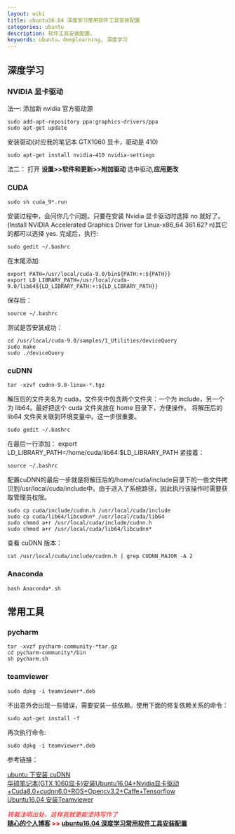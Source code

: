 ```yaml
---
layout: wiki
title: ubuntu16.04 深度学习常用软件工具安装配置
categories: ubuntu
description: 软件工具安装配置。
keywords: ubuntu，deeplearning, 深度学习
---
```

 
## 深度学习

### NVIDIA 显卡驱动

法一:
添加新 nvidia 官方驱动源
```shell
sudo add-apt-repository ppa:graphics-drivers/ppa
sudo apt-get update
```
安装驱动(对应我的笔记本 GTX1060 显卡，驱动是 410)
```shell
sudo apt-get install nvidia-410 nvidia-settings
```

法二：
打开 **设置>>软件和更新>>附加驱动** 选中驱动,**应用更改**

### CUDA

```shell
sudo sh cuda_9*.run
```
安装过程中，会问你几个问题。只要在安装 Nvidia 显卡驱动时选择 no 就好了。(Install NVIDIA Accelerated Graphics Driver for Linux-x86_64 361.62? n)其它的都可以选择 yes.
完成后，执行:
```shell
sudo gedit ~/.bashrc
```
在末尾添加:
```gedit
export PATH=/usr/local/cuda-9.0/bin${PATH:+:${PATH}}
export LD_LIBRARY_PATH=/usr/local/cuda-9.0/lib64${LD_LIBRARY_PATH:+:${LD_LIBRARY_PATH}}
```
保存后：
```shell
source ~/.bashrc
```
测试是否安装成功：
```shell
cd /usr/local/cuda-9.0/samples/1_Utilities/deviceQuery
sudo make
sudo ./deviceQuery
```
### cuDNN

```shell
tar -xzvf cudnn-9.0-linux-*.tgz
```
解压后的文件夹名为 cuda，文件夹中包含两个文件夹：一个为 include，另一个为 lib64。最好把这个 cuda 文件夹放在 home 目录下，方便操作。
将解压后的 lib64 文件夹关联到环境变量中。这一步很重要。
```shell
sudo gedit ~/.bashrc
```
在最后一行添加：
export LD_LIBRARY_PATH=/home/cuda/lib64:$LD_LIBRARY_PATH
紧接着：
```shell
source ~/.bashrc
```
配置cuDNN的最后一步就是将解压后的/home/cuda/include目录下的一些文件拷贝到/usr/local/cuda/include中。由于进入了系统路径，因此执行该操作时需要获取管理员权限。
```shell
sudo cp cuda/include/cudnn.h /usr/local/cuda/include
sudo cp cuda/lib64/libcudnn* /usr/local/cuda/lib64
sudo chmod a+r /usr/local/cuda/include/cudnn.h
sudo chmod a+r /usr/local/cuda/lib64/libcudnn*
```
查看 cuDNN 版本：
```shell
cat /usr/local/cuda/include/cudnn.h | grep CUDNN_MAJOR -A 2
```

### Anaconda

```shell
bash Anaconda*.sh
```

## 常用工具

### pycharm

```shell
tar -xvzf pycharm-community-*tar.gz
cd pycharm-community*/bin
sh pycharm.sh
```

### teamviewer

```shell
sudo dpkg -i teamviewer*.deb
```
不出意外会出现一些错误，需要安装一些依赖。使用下面的修复依赖关系的命令：
```shell
sudo apt-get install -f
```
再次执行命令:
```shell
sudo dpkg -i teamviewer*.deb
```
参考链接：  
   
[ubuntu 下安装 cuDNN](https://blog.csdn.net/ngy321/article/details/79872207)  
[华硕笔记本(GTX 1060显卡)安装Ubuntu16.04+Nvidia显卡驱动+Cuda8.0+cudnn6.0+ROS+Opencv3.2+Caffe+Tensorflow](https://blog.csdn.net/Sparta_117/article/details/73739980)  
[Ubuntu16.04 安装Teamviewer](http://www.cnblogs.com/wmr95/p/7574615.html)  


  


<span style="color: red;">*转载注明出处，这样我就更能坚持写作了*<span>  
**[随心的个人博客](https://jinbooooom.github.io) >> [ubuntu16.04 深度学习常用软件工具安装配置](https://jinbooooom.github.io/2018/12/15/my_ubuntu16_config/)**  




















　　
